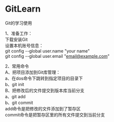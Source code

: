 # GitLearn
Git的学习使用

1、准备工作：  
下载安装Git   
设置本机账号信息：   
git config --global user.name "your name"     
git config --global user.email "email@example.com"    

2、常用命令  
A、把项目添加到Git库管理：   
a、在dos命令下跳转到指定项目的目录下      
b、git init    
B、把修改后的文件提交到版本库当前分支    
a、git add <file>    
b、git commit    
add命令是把修改的文件添加到了暂存区   
commit命令是把暂存区里的所有文件提交到当前分支    
